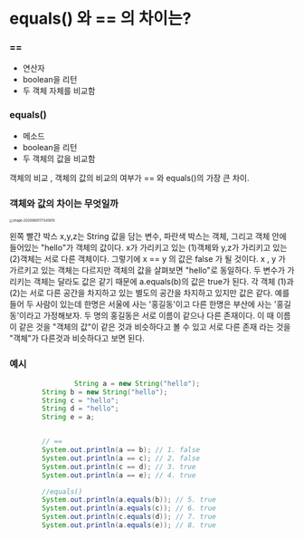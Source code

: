 # equals() 와 == 의 차이는?

### ==

- 연산자
- boolean을 리턴
- 두 객체 자체를 비교함

### equals()

- 메소드
- boolean을 리턴
- 두 객체의 값을 비교함

객체의 비교 , 객체의 값의 비교의 여부가 == 와 equals()의 가장 큰 차이. 

### 객체와 값의 차이는 무엇일까

<img src="/Users/taehwan/Library/Application Support/typora-user-images/image-20200805171343610.png" alt="image-20200805171343610" style="zoom:40%;" />

왼쪽 빨간 박스 x,y,z는 String 값을 담는 변수, 파란색 박스는 객체, 그리고 객체 안에 들어있는 "hello"가 객체의 값이다. x가 가리키고 있는 (1)객체와 y,z가 가리키고 있는 (2)객체는 서로 다른 객체이다. 그렇기에 x == y 의 값은 false 가 될 것이다. x , y 가 가르키고 있는 객체는 다르지만 객체의 값을 살펴보면 "hello"로 동일하다. 두 변수가 가리키는 객체는 달라도 값은 같기 때문에 a.equals(b)의 값은 true가 된다. 각 객체 (1)과 (2)는 서로 다른 공간을 차지하고 있는 별도의 공간을 차지하고 있지만 값은 같다. 예를 들어 두 사람이 있는데 한명은 서울에 사는 '홍길동'이고 다른 한명은 부산에 사는 '홍길동'이라고 가정해보자. 두 명의 홍길동은 서로 이름이 같으나 다른 존재이다. 이 때 이름이 같은 것을 "객체의 값"이 같은 것과 비슷하다고 볼 수 있고 서로 다른 존재 라는 것을 "객체"가 다른것과 비슷하다고 보면 된다.



### 예시

```java
				String a = new String("hello");
        String b = new String("hello");
        String c = "hello";
        String d = "hello";
        String e = a;


        // ==
        System.out.println(a == b); // 1. false
        System.out.println(a == c); // 2. false
        System.out.println(c == d); // 3. true
        System.out.println(a == e); // 4. true

        //equals()
        System.out.println(a.equals(b)); // 5. true
        System.out.println(a.equals(c)); // 6. true
        System.out.println(c.equals(d)); // 7. true
        System.out.println(a.equals(e)); // 8. true
```







